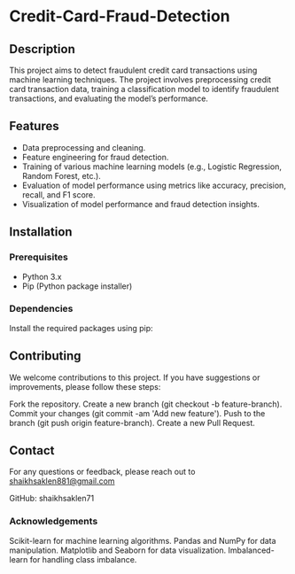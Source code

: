 # Credit-Card-Fraud-Detection

## Description

This project aims to detect fraudulent credit card transactions using machine learning techniques. The project involves preprocessing credit card transaction data, training a classification model to identify fraudulent transactions, and evaluating the model’s performance. 

## Features

- Data preprocessing and cleaning.
- Feature engineering for fraud detection.
- Training of various machine learning models (e.g., Logistic Regression, Random Forest, etc.).
- Evaluation of model performance using metrics like accuracy, precision, recall, and F1 score.
- Visualization of model performance and fraud detection insights.

## Installation

### Prerequisites

- Python 3.x
- Pip (Python package installer)

### Dependencies

Install the required packages using pip:

## Contributing
We welcome contributions to this project. If you have suggestions or improvements, please follow these steps:

Fork the repository.
Create a new branch (git checkout -b feature-branch).
Commit your changes (git commit -am 'Add new feature').
Push to the branch (git push origin feature-branch).
Create a new Pull Request.


## Contact
For any questions or feedback, please reach out to shaikhsaklen881@gmail.com

GitHub: shaikhsaklen71

### Acknowledgements
Scikit-learn for machine learning algorithms.
Pandas and NumPy for data manipulation.
Matplotlib and Seaborn for data visualization.
Imbalanced-learn for handling class imbalance.


